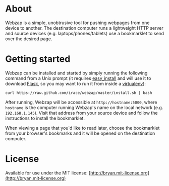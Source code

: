 # About
Webzap is a simple, unobtrusive tool for pushing webpages from one device to another. The destination computer runs a lightweight HTTP server and source devices (e.g. laptops/phones/tablets) use a bookmarklet to send over the desired page.

# Getting started
Webzap can be installed and started by simply running the following command from a Unix prompt (it requires [easy_install](http://pypi.python.org/pypi/setuptools) and will use it to download [Flask](http://flask.pocoo.org/), so you may want to run it from inside a [virtualenv](http://pypi.python.org/pypi/virtualenv)):

```curl https://raw.github.com/irace/webzap/master/install.sh | bash```

After running, Webzap will be accessible at `http://hostname:5000`, where `hostname` is the computer running Webzap's name on the local network (e.g. `192.168.1.145`). Visit that address from your source device and follow the instructions to install the bookmarklet.

When viewing a page that you'd like to read later, choose the bookmarklet from your browser's bookmarks and it will be opened on the destination computer.

# License
Available for use under the MIT license: [http://bryan.mit-license.org](http://bryan.mit-license.org)